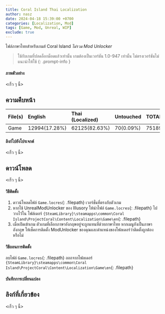 ```yaml
---
title: Coral Island Thai Localization
author: nasz
date: 2024-04-18 15:39:00 +0700
categories: [Localization, Mod]
tags: [Game, Mod, Unreal, WIP]
exclude: true
---
```


ไฟล์ภาษาไทยสำหรับเกมส์ Coral Island _ไม่รวม Mod Unlocker_

> ใช้กับเกมที่ปลดล็อกม็อดแล้วเท่านั้น เกมต้องเป็นเวอร์ชัน 1.0-947 เท่านั้น ไม่ตรงเวอร์ชันไม่แนะนำให้ใช้
 {: .prompt-info }

#### ภาพตัวอย่าง

<เร็ว ๆ นี้>

## ความคืบหน้า

| File(s) | English       | Thai (Localized) | Untouched | TOTAL |
| ------- | :------------ | :--------------- | :-------- | :---- |
| Game    | 12994(17.28%) | 62125(82.63%)    | 70(0.09%) | 75189 |

#### ลิงก์ไปยังโปรเจกต์

<เร็ว ๆ นี้>

## ดาวน์โหลด

<เร็ว ๆ นี้>

#### วิธีติดตั้ง

1. ดาวน์โหลดไฟล์ `Game.locres`{: .filepath} เวอร์ชั่นที่ตรงกับตัวเกม
2. หากใช้ UnrealModUnlocker ของ Illusory ให้นำไฟล์ `Game.locres`{: .filepath} ไปวางไว้ใน โฟล์เดอร์ `{SteamLibrary}\steamapps\common\Coral Island\ProjectCoral\Content\Localization\Game\en`{: .filepath}
3. เมื่อเปิดเข้าเกม ตัวเกมที่เลือกภาษาอังกฤษอยู่จะถูกแทนที่ด้วยภาษาไทย หากเมนูยังเป็นภาษาอังกฤษ ให้เช็คการติดตั้ง ModUnlocker ของคุณและตำแหน่งของโฟลเดอร์ว่าติดตั้งถูกต้องหรือไม่

#### วิธีถอนการติดตั้ง

ลบไฟล์ `Game.locres`{: .filepath} ออกจากโฟลเดอร์ `{SteamLibrary}\steamapps\common\Coral Island\ProjectCoral\Content\Localization\Game\en`{: .filepath}

#### บันทึกการเปลี่ยนแปลง

## ลิงก์ที่เกี่ยวข้อง

<เร็ว ๆ นี้>
